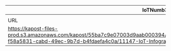 |IoTNumb3rs Datenerfassung|||||||||||
| ---- | ---- | ---- | ---- | ---- | ---- | ---- | ---- | ---- | ---- | ---- |
||||||||||||
|URL|home_url|filename|device_class|device_count|market_class|market_volume|prognosis_year|publication_year|authorship_class|Dropbox folder|
|https://kapost-files-prod.s3.amazonaws.com/kapost/55ba7c9e07003d9aab000394/studio/content/598373f2a5db16008a000093/html_bodies/1502118687-f58a5831-cabd-49ec-9b7d-b4fdaefa4c0a/11147-IoT-Infographic_v2.png|https://www.extremenetworks.com/extreme-networks-blog/the-internet-of-things-is-soaring-survey-and-infographic/|file7_11147-IoT-Infographic_v2.png||||||||marielledemuth/20181111-1503|
